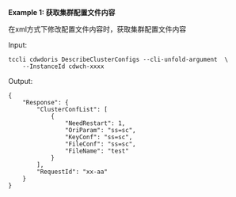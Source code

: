 **Example 1: 获取集群配置文件内容**

在xml方式下修改配置文件内容时，获取集群配置文件内容

Input: 

```
tccli cdwdoris DescribeClusterConfigs --cli-unfold-argument  \
    --InstanceId cdwch-xxxx
```

Output: 
```
{
    "Response": {
        "ClusterConfList": [
            {
                "NeedRestart": 1,
                "OriParam": "ss=sc",
                "KeyConf": "ss=sc",
                "FileConf": "ss=sc",
                "FileName": "test"
            }
        ],
        "RequestId": "xx-aa"
    }
}
```

